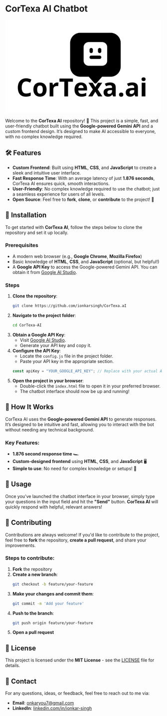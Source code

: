 # CorTexa AI Chatbot
![CorTexa AI ](CorTexaAI.png)

Welcome to the **CorTexa AI** repository! 🚀 This project is a simple, fast, and user-friendly chatbot built using the **Google-powered Gemini API** and a custom frontend design. It’s designed to make AI accessible to everyone, with no complex knowledge required.

## 🛠️ Features
- **Custom Frontend**: Built using **HTML**, **CSS**, and **JavaScript** to create a sleek and intuitive user interface.
- **Fast Response Time**: With an average latency of just **1.876 seconds**, CorTexa AI ensures quick, smooth interactions.
- **User-Friendly**: No complex knowledge required to use the chatbot; just a seamless experience for users of all levels.
- **Open Source**: Feel free to **fork**, **clone**, or **contribute** to the project! 🙌

## 🚀 Installation

To get started with **CorTexa AI**, follow the steps below to clone the repository and set it up locally.

### Prerequisites
- A modern web browser (e.g., **Google Chrome**, **Mozilla Firefox**)
- Basic knowledge of **HTML**, **CSS**, and **JavaScript** (optional, but helpful!)
- A **Google API Key** to access the Google-powered Gemini API. You can obtain it from [Google AI Studio](https://aistudio.google.com/apikey).

### Steps
1. **Clone the repository**:
    ```bash
    git clone https://github.com/ionkarsingh/CorTexa.aI
    ```
2. **Navigate to the project folder**:
    ```bash
    cd CorTexa-AI
    ```
3. **Obtain a Google API Key**:
    - Visit [Google AI Studio](https://aistudio.google.com/apikey).
    - Generate your API key and copy it.
4. **Configure the API Key**:
    - Locate the `config.js` file in the project folder.
    - Paste your API key in the appropriate section.
    ```js
    const apiKey = "YOUR_GOOGLE_API_KEY"; // Replace with your actual API key
    ```
5. **Open the project in your browser**:
    - Double-click the `index.html` file to open it in your preferred browser.
    - The chatbot interface should now be up and running!

## 🧠 How It Works

CorTexa AI uses the **Google-powered Gemini API** to generate responses. It’s designed to be intuitive and fast, allowing you to interact with the bot without needing any technical background.

### Key Features:
- **1.876 second response time** 🏎️
- **Custom-designed frontend** using **HTML**, **CSS**, and **JavaScript** 🖥️
- **Simple to use**: No need for complex knowledge or setups! 🎯

## 📜 Usage

Once you’ve launched the chatbot interface in your browser, simply type your questions in the input field and hit the **"Send"** button. **CorTexa AI** will quickly respond with helpful, relevant answers!

## 🔧 Contributing

Contributions are always welcome! If you'd like to contribute to the project, feel free to **fork** the repository, **create a pull request**, and share your improvements.

### Steps to contribute:
1. **Fork** the repository
2. **Create a new branch**:
    ```bash
    git checkout -b feature/your-feature
    ```
3. **Make your changes and commit them**:
    ```bash
    git commit -m 'Add your feature'
    ```
4. **Push to the branch**:
    ```bash
    git push origin feature/your-feature
    ```
5. **Open a pull request**

## 📄 License

This project is licensed under the **MIT License** - see the [LICENSE](LICENSE) file for details.

## 🤖 Contact

For any questions, ideas, or feedback, feel free to reach out to me via:

- **Email**: [onkaryou7@gmail.com](mailto:onkaryou7@gmail.com)
- **LinkedIn**: [linkedin.com/in/ionkar-singh](https://linkedin.com/in/ionkar-singh)
